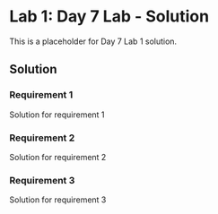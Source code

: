 # Lab 1: Day 7 Lab - Solution

This is a placeholder for Day 7 Lab 1 solution.

## Solution

### Requirement 1
Solution for requirement 1

### Requirement 2
Solution for requirement 2

### Requirement 3
Solution for requirement 3